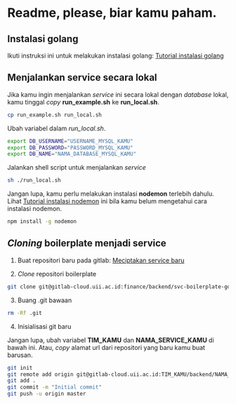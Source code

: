 # Readme, please, biar kamu paham.

## Instalasi golang

Ikuti instruksi ini untuk melakukan instalasi golang: [Tutorial instalasi golang](https://go.dev/doc/install)

## Menjalankan service secara lokal

Jika kamu ingin menjalankan *service* ini secara lokal dengan *database* lokal, kamu tinggal *copy* **run_example.sh** ke **run_local.sh**.

```bash
cp run_example.sh run_local.sh
```

Ubah variabel dalam *run_local.sh*.

```bash
export DB_USERNAME="USERNAME_MYSQL_KAMU"
export DB_PASSWORD="PASSWORD_MYSQL_KAMU"
export DB_NAME="NAMA_DATABASE_MYSQL_KAMU"
```

Jalankan shell script untuk menjalankan *service*

```bash
sh ./run_local.sh
```

Jangan lupa, kamu perlu melakukan instalasi **nodemon** terlebih dahulu. Lihat [Tutorial instalasi nodemon](https://www.npmjs.com/package/nodemon) ini bila kamu belum mengetahui cara instalasi nodemon.

```bash
npm install -g nodemon
```

## *Cloning* boilerplate menjadi service

1. Buat repositori baru pada gitlab: [Meciptakan service baru](https://gitlab-cloud.uii.ac.id/projects/new)

2. *Clone* repositori boilerplate

```bash
git clone git@gitlab-cloud.uii.ac.id:finance/backend/svc-boilerplate-golang.git
```

3. Buang .git bawaan

```bash
rm -Rf .git
```

4. Inisialisasi git baru

Jangan lupa, ubah variabel **TIM_KAMU** dan **NAMA_SERVICE_KAMU** di bawah ini. Atau, *copy* alamat url dari repositori yang baru kamu buat barusan.

```bash
git init
git remote add origin git@gitlab-cloud.uii.ac.id:TIM_KAMU/backend/NAMA_SERVICE_KAMU
git add .
git commit -m "Initial commit"
git push -u origin master
```